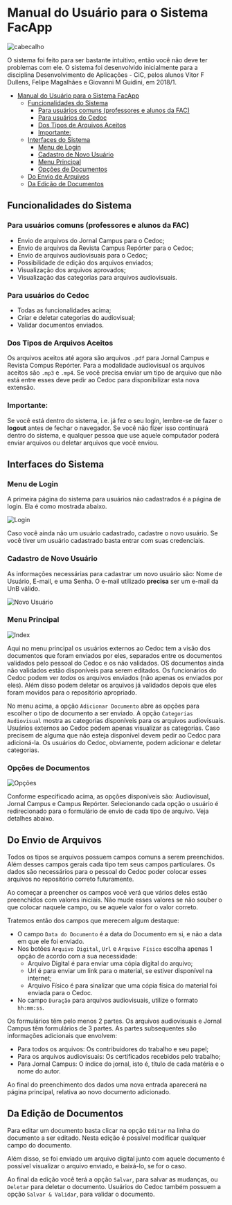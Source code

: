 # Manual do Usuário para o Sistema FacApp

![cabecalho](assets/cabecalho.png)

O sistema foi feito para ser bastante intuitivo, então você não deve ter problemas com ele. 
O sistema foi desenvolvido inicialmente para a disciplina Desenvolvimento de Aplicações - CiC, pelos alunos Vitor F Dullens, Felipe Magalhães e Giovanni M Guidini, em 2018/1.

- [Manual do Usuário para o Sistema FacApp](#manual-do-usu%C3%A1rio-para-o-sistema-facapp)
    - [Funcionalidades do Sistema](#funcionalidades-do-sistema)
        - [Para usuários comuns (professores e alunos da FAC)](#para-usu%C3%A1rios-comuns-professores-e-alunos-da-fac)
        - [Para usuários do Cedoc](#para-usu%C3%A1rios-do-cedoc)
        - [Dos Tipos de Arquivos Aceitos](#dos-tipos-de-arquivos-aceitos)
        - [Importante:](#importante)
    - [Interfaces do Sistema](#interfaces-do-sistema)
        - [Menu de Login](#menu-de-login)
        - [Cadastro de Novo Usuário](#cadastro-de-novo-usu%C3%A1rio)
        - [Menu Principal](#menu-principal)
        - [Opções de Documentos](#op%C3%A7%C3%B5es-de-documentos)
    - [Do Envio de Arquivos](#do-envio-de-arquivos)
    - [Da Edição de Documentos](#da-edi%C3%A7%C3%A3o-de-documentos)

## Funcionalidades do Sistema
### Para usuários comuns (professores e alunos da FAC)
- Envio de arquivos do Jornal Campus para o Cedoc;
- Envio de arquivos da Revista Campus Repórter para o Cedoc;
- Envio de arquivos audiovisuais para o Cedoc;
- Possibilidade de edição dos arquivos enviados;
- Visualização dos arquivos aprovados;
- Visualização das categorias para arquivos audiovisuais.

### Para usuários do Cedoc
- Todas as funcionalidades acima;
- Criar e deletar categorias do audiovisual;
- Validar documentos enviados.

### Dos Tipos de Arquivos Aceitos
Os arquivos aceitos até agora são arquivos `.pdf` para Jornal Campus e Revista Compus Repórter. Para a modalidade audiovisual os arquivos aceitos são `.mp3` e `.mp4`. Se você precisa enviar um tipo de arquivo que não está entre esses deve pedir ao Cedoc para disponibilizar esta nova extensão.

### Importante: 
Se você está dentro do sistema, i.e. já fez o seu login, lembre-se de fazer o **logout** antes de fechar o navegador. Se você não fizer isso continuará dentro do sistema, e qualquer pessoa que use aquele computador poderá enviar arquivos ou deletar arquivos que você enviou.

## Interfaces do Sistema
### Menu de Login

A primeira página do sistema para usuários não cadastrados é a página de login. Ela é como mostrada abaixo. 

![Login](assets/login.png)

Caso você ainda não um usuário cadastrado, cadastre o novo usuário. Se você tiver um usuário cadastrado basta entrar com suas credenciais.

### Cadastro de Novo Usuário

As informações necessárias para cadastrar um novo usuário são: Nome de Usuário, E-mail, e uma Senha.
O e-mail utilizado **precisa** ser um e-mail da UnB válido.

![Novo Usuário](assets/novoUsuario.png)

### Menu Principal

![Index](assets/index.png)

Aqui no menu principal os usuários externos ao Cedoc tem a visão dos documentos que foram enviados por eles, separados entre os documentos validados pelo pessoal do Cedoc e os não validados. OS documentos ainda não validados estão disponíveis para serem editados. Os funcionários do Cedoc podem ver *todos* os arquivos enviados (não apenas os enviados por eles). Além disso podem deletar os arquivos já validados depois que eles foram movidos para o repositório apropriado.

No menu acima, a opção `Adicionar Documento` abre as opções para escolher o tipo de documento a ser enviado. A opção `Categorias Audiovisual` mostra as categorias disponíveis para os arquivos audiovisuais. Usuários externos ao Cedoc podem apenas visualizar as categorias. Caso precisem de alguma que não esteja disponível devem pedir ao Cedoc para adicioná-la. Os usuários do Cedoc, obviamente, podem adicionar e deletar categorias.

### Opções de Documentos

![Opções](assets/option.png)

Conforme especificado acima, as opções disponíveis são: Audiovisual, Jornal Campus e Campus Repórter. Selecionando cada opção o usuário é redirecionado para o formulário de envio de cada tipo de arquivo. Veja detalhes abaixo.

## Do Envio de Arquivos

Todos os tipos se arquivos possuem campos comuns a serem preenchidos. Além desses campos gerais cada tipo tem seus campos particulares. Os dados são necessários para o pessoal do Cedoc poder colocar esses arquivos no repositório correto futuramente. 

Ao começar a preencher os campos você verá que vários deles estão preenchidos com valores iniciais. Não mude esses valores se não souber o que colocar naquele campo, ou se aquele valor for o valor correto.

Tratemos então dos campos que merecem algum destaque:
- O campo `Data do Documento` é a data do Documento em si, e não a data em que ele foi enviado.
- Nos botões `Arquivo Digital`, `Url` e `Arquivo Físico` escolha apenas 1 opção de acordo com a sua necessidade: 
    - Arquivo Digital é para enviar uma cópia digital do arquivo;
    - Url é para enviar um link para o material, se estiver disponível na internet;
    - Arquivo Físico é para sinalizar que uma cópia física do material foi enviada para o Cedoc.
- No campo `Duração` para arquivos audiovisuais, utilize o formato `hh:mm:ss`.

Os formulários têm pelo menos 2 partes. Os arquivos audiovisuais e Jornal Campus têm formulários de 3 partes. As partes subsequentes são informações adicionais que envolvem:

- Para todos os arquivos: Os contribuidores do trabalho e seu papel;
- Para os arquivos audiovisuais: Os certificados recebidos pelo trabalho;
- Para Jornal Campus: O índice do jornal, isto é, título de cada matéria e o nome do autor.

Ao final do preenchimento dos dados uma nova entrada aparecerá na página principal, relativa ao novo documento adicionado.

## Da Edição de Documentos

Para editar um documento basta clicar na opção `Editar` na linha do documento a ser editado. Nesta edição é possível modificar qualquer campo do documento.

Além disso, se foi enviado um arquivo digital junto com aquele documento é possível visualizar o arquivo enviado, e baixá-lo, se for o caso.

Ao final da edição você terá a opção `Salvar`, para salvar as mudanças, ou `Deletar` para deletar o documento. Usuários do Cedoc também possuem a opção `Salvar & Validar`, para validar o documento.